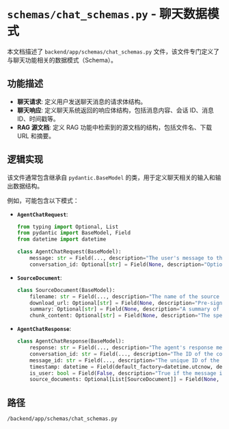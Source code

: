# `schemas/chat_schemas.py` - 聊天数据模式

本文档描述了 `backend/app/schemas/chat_schemas.py` 文件，该文件专门定义了与聊天功能相关的数据模式（Schema）。

## 功能描述
*   **聊天请求**: 定义用户发送聊天消息的请求体结构。
*   **聊天响应**: 定义聊天系统返回的响应体结构，包括消息内容、会话 ID、消息 ID、时间戳等。
*   **RAG 源文档**: 定义 RAG 功能中检索到的源文档的结构，包括文件名、下载 URL 和摘要。

## 逻辑实现
该文件通常包含继承自 `pydantic.BaseModel` 的类，用于定义聊天相关的输入和输出数据结构。

例如，可能包含以下模式：
*   **`AgentChatRequest`**:
    ```python
    from typing import Optional, List
    from pydantic import BaseModel, Field
    from datetime import datetime

    class AgentChatRequest(BaseModel):
        message: str = Field(..., description="The user's message to the chat agent.")
        conversation_id: Optional[str] = Field(None, description="Optional ID of the ongoing conversation.")
    ```
*   **`SourceDocument`**:
    ```python
    class SourceDocument(BaseModel):
        filename: str = Field(..., description="The name of the source file.")
        download_url: Optional[str] = Field(None, description="Pre-signed URL to download the source file.")
        summary: Optional[str] = Field(None, description="A summary of the relevant content from the source document.")
        chunk_content: Optional[str] = Field(None, description="The specific chunk content from the source document.")
    ```
*   **`AgentChatResponse`**:
    ```python
    class AgentChatResponse(BaseModel):
        response: str = Field(..., description="The agent's response message.")
        conversation_id: str = Field(..., description="The ID of the conversation.")
        message_id: str = Field(..., description="The unique ID of the generated message.")
        timestamp: datetime = Field(default_factory=datetime.utcnow, description="Timestamp of the message.")
        is_user: bool = Field(False, description="True if the message is from the user, False if from the agent.")
        source_documents: Optional[List[SourceDocument]] = Field(None, description="List of source documents used for RAG.")
    ```

## 路径
`/backend/app/schemas/chat_schemas.py`